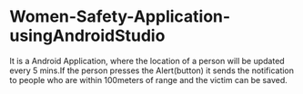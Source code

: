 # Women-Safety-Application-usingAndroidStudio
It is a Android Application, where the location of a person will be updated every 5 mins.If the person presses the Alert(button) it sends the notification to people who are within 100meters of range and the victim can be saved.
